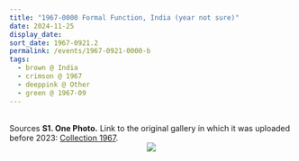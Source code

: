 ```yaml
---
title: "1967-0000 Formal Function, India (year not sure)"
date: 2024-11-25
display_date: 
sort_date: 1967-0921.2
permalink: /events/1967-0921-0000-b
tags:
  - brown @ India
  - crimson @ 1967
  - deeppink @ Other
  - green @ 1967-09
---
```


<br>

<wave-list>
  <list-title color="DarkSeaGreen" width="40">Sources</list-title>
  <list-item color="BlanchedAlmond"  width="280"><b>S1. One Photo.</b> Link to the original gallery in which it was uploaded before 2023: <a href="https://eternalmoments.smugmug.com/Collections/Yogi-Mahajan-Collection/1967/">Collection 1967</a>.</list-item>
</wave-list>

<div style="text-align: center"><img src="https://pub-bcc3cbe9b1e94ba1ac28915f7a3900fa.r2.dev/1967-0000_Formal_Function_India_(year_not_sure)_01_Detail_(from_tif)_(Yogi_Mahajan_Collection).jpg" /></div>